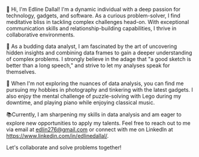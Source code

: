 👋 Hi, I'm Edline Dallal! I'm a dynamic individual with a deep passion for technology, gadgets, and software. As a curious problem-solver, I find meditative bliss in tackling complex challenges head-on. With exceptional communication skills and relationship-building capabilities, I thrive in collaborative environments.

👀 As a budding data analyst, I am fascinated by the art of uncovering hidden insights and combining data frames to gain a deeper understanding of complex problems. I strongly believe in the adage that "a good sketch is better than a long speech," and strive to let my analyses speak for themselves.

🧩 When I'm not exploring the nuances of data analysis, you can find me pursuing my hobbies in photography and tinkering with the latest gadgets. I also enjoy the mental challenge of puzzle-solving with Lego during my downtime, and playing piano while enjoying classical music.

📚Currently, I am sharpening my skills in data analysis and am eager to explore new opportunities to apply my talents. Feel free to reach out to me via email at edlin276@gmail.com or connect with me on LinkedIn at https://www.linkedin.com/in/edlinedallal/. 

Let's collaborate and solve problems together!

<!---
EdlineDallal/EdlineDallal is a ✨ special ✨ repository because its `README.md` (this file) appears on your GitHub profile.
You can click the Preview link to take a look at your changes.
--->

